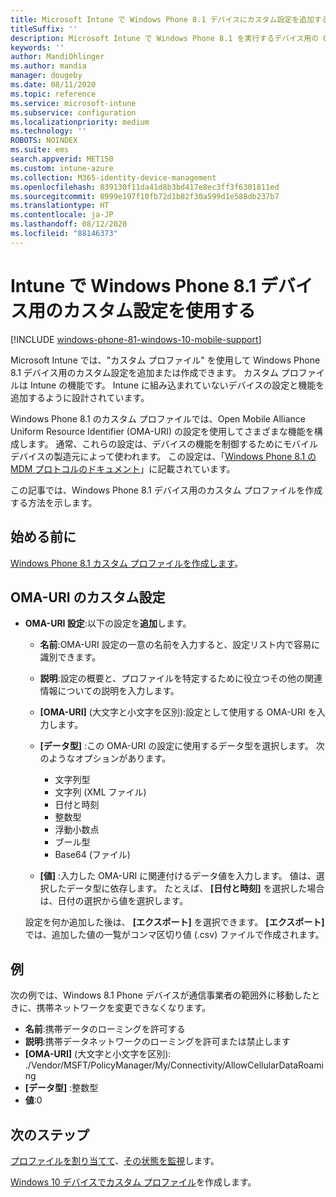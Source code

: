 ```yaml
---
title: Microsoft Intune で Windows Phone 8.1 デバイスにカスタム設定を追加する - Azure | Microsoft Docs
titleSuffix: ''
description: Microsoft Intune で Windows Phone 8.1 を実行するデバイス用の OMA-URI 設定を使用するためのカスタム プロファイルを追加または作成します。
keywords: ''
author: MandiOhlinger
ms.author: mandia
manager: dougeby
ms.date: 08/11/2020
ms.topic: reference
ms.service: microsoft-intune
ms.subservice: configuration
ms.localizationpriority: medium
ms.technology: ''
ROBOTS: NOINDEX
ms.suite: ems
search.appverid: MET150
ms.custom: intune-azure
ms.collection: M365-identity-device-management
ms.openlocfilehash: 839130f11da41d8b3bd417e8ec3ff3f6301811ed
ms.sourcegitcommit: 8999e197f10fb72d1b82f30a599d1e588db237b7
ms.translationtype: HT
ms.contentlocale: ja-JP
ms.lasthandoff: 08/12/2020
ms.locfileid: "88146373"
---
```

# <a name="use-custom-settings-for-windows-phone-81-devices-in-intune"></a>Intune で Windows Phone 8.1 デバイス用のカスタム設定を使用する

[!INCLUDE [windows-phone-81-windows-10-mobile-support](../includes/windows-phone-81-windows-10-mobile-support.md)]

Microsoft Intune では、"カスタム プロファイル" を使用して Windows Phone 8.1 デバイス用のカスタム設定を追加または作成できます。 カスタム プロファイルは Intune の機能です。 Intune に組み込まれていないデバイスの設定と機能を追加するように設計されています。

Windows Phone 8.1 のカスタム プロファイルでは、Open Mobile Alliance Uniform Resource Identifier (OMA-URI) の設定を使用してさまざまな機能を構成します。 通常、これらの設定は、デバイスの機能を制御するためにモバイル デバイスの製造元によって使われます。 この設定は、「[Windows Phone 8.1 の MDM プロトコルのドキュメント](https://docs.microsoft.com/previous-versions/windows/it-pro/windows-phone/dn499787(v=technet.10))」に記載されています。

この記事では、Windows Phone 8.1 デバイス用のカスタム プロファイルを作成する方法を示します。 

## <a name="before-you-begin"></a>始める前に

[Windows Phone 8.1 カスタム プロファイルを作成します](custom-settings-configure.md)。

## <a name="custom-oma-uri-settings"></a>OMA-URI のカスタム設定

- **OMA-URI 設定**:以下の設定を**追加**します。

  - **名前**:OMA-URI 設定の一意の名前を入力すると、設定リスト内で容易に識別できます。
  - **説明**:設定の概要と、プロファイルを特定するために役立つその他の関連情報についての説明を入力します。
  - **[OMA-URI]** (大文字と小文字を区別):設定として使用する OMA-URI を入力します。
  - **[データ型]** :この OMA-URI の設定に使用するデータ型を選択します。 次のようなオプションがあります。

    - 文字列型
    - 文字列 (XML ファイル)
    - 日付と時刻
    - 整数型
    - 浮動小数点
    - ブール型
    - Base64 (ファイル)

  - **[値]** :入力した OMA-URI に関連付けるデータ値を入力します。 値は、選択したデータ型に依存します。 たとえば、 **[日付と時刻]** を選択した場合は、日付の選択から値を選択します。

  設定を何か追加した後は、 **[エクスポート]** を選択できます。 **[エクスポート]** では、追加した値の一覧がコンマ区切り値 (.csv) ファイルで作成されます。

## <a name="example"></a>例

次の例では、Windows 8.1 Phone デバイスが通信事業者の範囲外に移動したときに、携帯ネットワークを変更できなくなります。

- **名前**:携帯データのローミングを許可する
- **説明**:携帯データネットワークのローミングを許可または禁止します
- **[OMA-URI]** (大文字と小文字を区別): ./Vendor/MSFT/PolicyManager/My/Connectivity/AllowCellularDataRoaming
- **[データ型]** :整数型
- **値**:0

## <a name="next-steps"></a>次のステップ

[プロファイルを割り当てて](device-profile-assign.md)、[その状態を監視](device-profile-monitor.md)します。

[Windows 10 デバイスでカスタム プロファイル](custom-settings-windows-10.md)を作成します。
